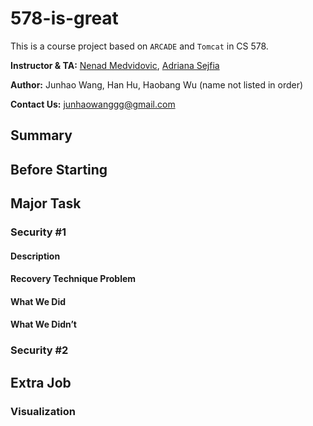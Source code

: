 # 578-is-great

This is a course project based on `ARCADE` and `Tomcat` in CS 578.

**Instructor & TA:** [Nenad Medvidovic](mailto:neno@usc.edu), [Adriana Sejfia](mailto:sejfia@usc.edu)

**Author:** Junhao Wang, Han Hu, Haobang Wu (name not listed in order)

**Contact Us:** [junhaowanggg@gmail.com](mailto:junhaowanggg@gmail.com)


## Summary




## Before Starting





## Major Task

### Security #1

#### Description



#### Recovery Technique Problem


#### What We Did



#### What We Didn’t

### Security #2


## Extra Job

### Visualization
